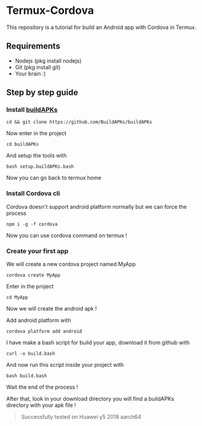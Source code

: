 # Termux-Cordova

This repository is a tutorial for build an Android app with Cordova in Termux.

## Requirements

- Nodejs (pkg install nodejs)
- Git (pkg install git)
- Your brain :)

## Step by step guide

### Install [buildAPKs](https://sdrausty.github.io/docsBuildAPKs/)

`cd && git clone https://github.com/BuildAPKs/buildAPKs`

Now enter in the project

`cd buildAPKs`

And setup the tools with

`bash setup.buildAPKs.bash`

Now you can go back to termux home

### Install Cordova cli

Cordova doesn't support android platform normally but we can force the process

`npm i -g -f cordova`

Now you can use cordova command on termux !

### Create your first app

We will create a new cordova project named MyApp

`cordova create MyApp`

Enter in the project 

`cd MyApp`

Now we will create the android apk !

Add android platform with

`cordova platform add android`

I have make a bash script for build your app, download it from github with

`curl -o build.bash`

And now run this script inside your project with

`bash build.bash`

Wait the end of the process !

After that, look in your download directory you will find a buildAPKs directory with your apk file !

> Successfully tested on Huawei y5 2018 aarch64